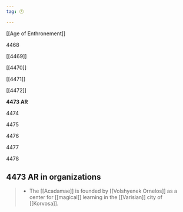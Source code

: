 ```yaml
---
tag: 🕛

---
```

[[Age of Enthronement]]


4468

[[4469]]

[[4470]]

[[4471]]

[[4472]]

**4473 AR**

4474

4475

4476

4477

4478



## 4473 AR in organizations

>  - The [[Acadamae]] is founded by [[Volshyenek Ornelos]] as a center for [[magical]] learning in the [[Varisian]] city of [[Korvosa]].






